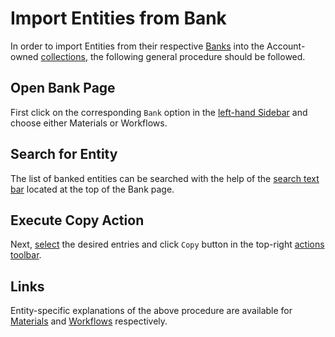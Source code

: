 # Import Entities from Bank

In order to import Entities from their respective [Banks](../bank.md) into the Account-owned [collections](../../accounts/collections.md), the following general procedure should be followed.

## Open Bank Page

First click on the corresponding `Bank` option in the [left-hand Sidebar](../../ui/left-sidebar.md) and choose either Materials or Workflows.

## Search for Entity

The list of banked entities can be searched with the help of the [search text bar](../../entities-general/actions/search.md) <i class="zmdi zmdi-search zmdi-hc-border"></i> located at the top of the Bank page.

## Execute Copy Action

Next, [select](select.md) the desired entries and click `Copy` <i class="zmdi zmdi-copy zmdi-hc-border"></i> button in the top-right [actions toolbar](../../entities-general/ui/explorer.md#actions-toolbar).

## Links

Entity-specific explanations of the above procedure are available for [Materials](../../materials/bank.md) and [Workflows](../../workflows/bank.md) respectively.
